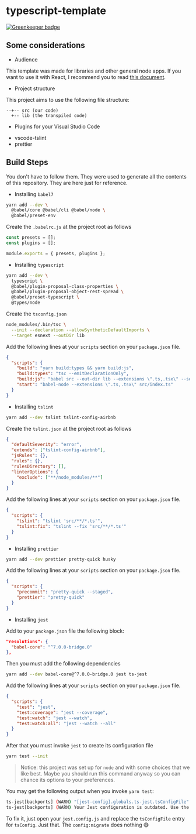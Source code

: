 # typescript-template

[![Greenkeeper badge](https://badges.greenkeeper.io/adilsoncarvalho/typescript-template.svg)](https://greenkeeper.io/)

## Some considerations

- Audience

This template was made for libraries and other general node apps. If
you want to use it with React, I recommend you to read [this document][2].

- Project structure

This project aims to use the following file structure:

```text
--+-- src (our code)
  +-- lib (the transpiled code)
```

- Plugins for your Visual Studio Code

* vscode-tslint
* prettier

## Build Steps

You don't have to follow them. They were used to generate all the
contents of this repository. They are here just for reference.

- Installing `babel7`

```sh
yarn add --dev \
  @babel/core @babel/cli @babel/node \
  @babel/preset-env
```

Create the `.babelrc.js` at the project root as follows

```js
const presets = [];
const plugins = [];

module.exports = { presets, plugins };
```

- Installing `typescript`

```sh
yarn add --dev \
  typescript \
  @babel/plugin-proposal-class-properties \
  @babel/plugin-proposal-object-rest-spread \
  @babel/preset-typescript \
  @types/node
```

Create the `tsconfig.json`

```sh
node_modules/.bin/tsc \
  --init --declaration --allowSyntheticDefaultImports \
  --target esnext --outDir lib
```

Add the following lines at your `scripts` section on your
`package.json` file.

```json
{
  "scripts": {
    "build": "yarn build:types && yarn build:js",
    "build:types": "tsc --emitDeclarationOnly",
    "build:js": "babel src --out-dir lib --extensions \".ts,.tsx\" --source-maps inline",
    "start": "babel-node --extensions \".ts,.tsx\" src/index.ts"
  }
}
```

- Installing `tslint`

```sh
yarn add --dev tslint tslint-config-airbnb
```

Create the `tslint.json` at the project root as follows

```json
{
  "defaultSeverity": "error",
  "extends": ["tslint-config-airbnb"],
  "jsRules": {},
  "rules": {},
  "rulesDirectory": [],
  "linterOptions": {
    "exclude": ["**/node_modules/**"]
  }
}
```

Add the following lines at your `scripts` section on your
`package.json` file.

```json
{
  "scripts": {
    "tslint": "tslint 'src/**/*.ts'",
    "tslint:fix": "tslint --fix 'src/**/*.ts'"
  }
}
```

- Installing `prettier`

```sh
yarn add --dev prettier pretty-quick husky
```

Add the following lines at your `scripts` section on your
`package.json` file.

```json
{
  "scripts": {
    "precommit": "pretty-quick --staged",
    "prettier": "pretty-quick"
  }
}
```

- Installing `jest`

Add to your `package.json` file the following block:

```json
"resolutions": {
  "babel-core": "^7.0.0-bridge.0"
},
```

Then you must add the following dependencies

```sh
yarn add --dev babel-core@^7.0.0-bridge.0 jest ts-jest
```

Add the following lines at your `scripts` section on your
`package.json` file.

```json
{
  "scripts": {
    "test": "jest",
    "test:coverage": "jest --coverage",
    "test:watch": "jest --watch",
    "test:watch:all": "jest --watch --all"
  }
}
```

After that you must invoke `jest` to create its configuration file

```sh
yarn test --init
```

> Notice: this project was set up for `node` and with some choices
> that we like best. Maybe you should run this command anyway so you
> can chance its options to your preferences.

You may get the following output when you invoke `yarn test`:

```sh
ts-jest[backports] (WARN) "[jest-config].globals.ts-jest.tsConfigFile" is deprecated, use "[jest-config].globals.ts-jest.tsConfig" instead.
ts-jest[backports] (WARN) Your Jest configuration is outdated. Use the CLI to help migrating it: ts-jest config:migrate <config-file>.
```

To fix it, just open your `jest.config.js` and replace the `tsConfigFile`
entry for `tsConfig`. Just that. The `config:migrate` does nothing :sweat_smile:

[0]: https://iamturns.com/typescript-babel/
[1]: https://github.com/Microsoft/TypeScript-Babel-Starter
[2]: https://github.com/Microsoft/TypeScript-Babel-Starter#using-jsx-and-react
